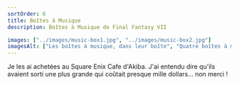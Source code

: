 ```yaml
---
sortOrder: 6
title: Boîtes à Musique
description: Boîtes à Musique de Final Fantasy VII

images: ["../images/music-box1.jpg", "../images/music-box2.jpg"]
imagesAlt: ["Les boîtes à musique, dans leur boîte", "Quatre boîtes à musique"]
---
```


Je les ai achetées au Square Enix Cafe d'Akiba. J'ai entendu dire qu'ils avaient sorti une plus grande qui coûtait presque mille dollars... non merci !

